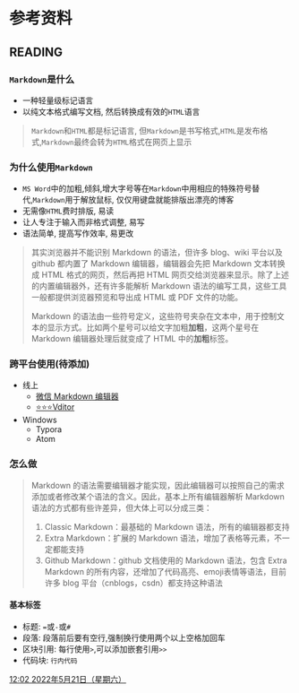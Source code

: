 # 参考资料

## READING

### `Markdown`是什么

- 一种轻量级标记语言
- 以纯文本格式编写文档, 然后转换成有效的`HTML`语言

> `Markdown`和`HTML`都是标记语言, 但`Markdown`是书写格式,`HTML`是发布格式,`Markdown`最终会转为`HTML`格式在网页上显示



### 为什么使用`Markdown`

- `MS Word`中的加粗,倾斜,增大字号等在`Markdown`中用相应的特殊符号替代,`Markdown`用于解放鼠标, 仅仅用键盘就能排版出漂亮的博客
- 无需像`HTML`费时排版, 易读
- 让人专注于输入而非格式调整, 易写
- 语法简单, 提高写作效率, 易更改

> 其实浏览器并不能识别 Markdown 的语法，但许多 blog、wiki 平台以及 github 都内置了 Markdown 编辑器，编辑器会先把 Markdown 文本转换成 HTML 格式的网页，然后再把 HTML 网页交给浏览器来显示。除了上述的内置编辑器外，还有许多能解析 Markdown 语法的编写工具，这些工具一般都提供浏览器预览和导出成 HTML 或 PDF 文件的功能。
>
> Markdown 的语法由一些符号定义，这些符号夹杂在文本中，用于控制文本的显示方式。比如两个星号可以给文字加粗**加粗**，这两个星号在 Markdown 编辑器处理后就变成了 HTML 中的**加粗**标签。



### 跨平台使用(待添加)

- 线上
  - [微信 Markdown 编辑器](https://github.com/doocs/md)
  - [⭐⭐⭐Vditor](https://github.com/Vanessa219/vditor)
- Windows
  - Typora
  - Atom



### 怎么做

> Markdown 的语法需要编辑器才能实现，因此编辑器可以按照自己的需求添加或者修改某个语法的含义。因此，基本上所有编辑器解析 Markdown 语法的方式都有些许差异，但大体上可以分成三类：
>
> 1. Classic Markdown：最基础的 Markdown 语法，所有的编辑器都支持
> 2. Extra Markdown：扩展的 Markdown 语法，增加了表格等元素，不一定都能支持
> 3. Github Markdown：github 文档使用的 Markdown 语法，包含 Extra Markdown 的所有内容，还增加了代码高亮、emoji表情等语法，目前许多 blog 平台（cnblogs，csdn）都支持这种语法

#### 基本标签

- 标题: `=`或`-`或`#`
- 段落: 段落前后要有空行,强制换行使用两个以上空格加回车
- 区块引用: 每行使用`>`,可以添加嵌套引用`>>`
- 代码块: `行内代码`



 [12:02 2022年5月21日（星期六）](https://segmentfault.com/a/1190000022933916)